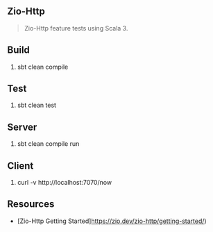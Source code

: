 Zio-Http
--------
>Zio-Http feature tests using Scala 3.

Build
-----
1. sbt clean compile

Test
----
1. sbt clean test

Server
------
1. sbt clean compile run

Client
------
1. curl -v http://localhost:7070/now

Resources
---------
* [Zio-Http Getting Started]https://zio.dev/zio-http/getting-started/)